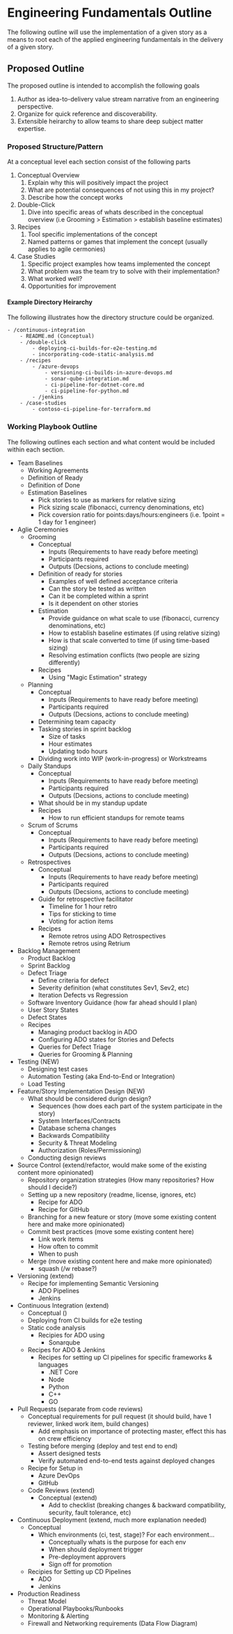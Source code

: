 # Engineering Fundamentals Outline

The following outline will use the implementation of a given story as a means to root each of the applied engineering fundamentals in the delivery of a given story.

## Proposed Outline

The proposed outline is intended to accomplish the following goals

1. Author as idea-to-delivery value stream narrative from an engineering perspective.
2. Organize for quick reference and discoverability.
3. Extensible heirarchy to allow teams to share deep subject matter expertise.

### Proposed Structure/Pattern

At a conceptual level each section consist of the following parts

1. Conceptual Overview
   1. Explain why this will positively impact the project
   2. What are potential consequences of not using this in my project?
   3. Describe how the concept works
2. Double-Click
   1. Dive into specific areas of whats described in the conceptual overview (i.e Grooming > Estimation > establish baseline estimates)
3. Recipes
   1. Tool specific implementations of the concept
   2. Named patterns or games that implement the concept (usually applies to agile cermonies)
4. Case Studies
   1. Specific project examples how teams implemented the concept
   2. What problem was the team try to solve with their implementation?
   3. What worked well?
   4. Opportunities for improvement

#### Example Directory Heirarchy

The following illustrates how the directory structure could be organized.

```
- /continuous-integration
    - README.md (Conceptual)
    - /double-click
        - deploying-ci-builds-for-e2e-testing.md
        - incorporating-code-static-analysis.md
    - /recipes
        - /azure-devops
            - versioning-ci-builds-in-azure-devops.md
            - sonar-qube-integration.md
            - ci-pipeline-for-dotnet-core.md
            - ci-pipeline-for-python.md
        - /jenkins
    - /case-studies
        - contoso-ci-pipeline-for-terraform.md
```

### Working Playbook Outline

The following outlines each section and what content would be included within each section.

- Team Baselines
  - Working Agreements
  - Definition of Ready
  - Definition of Done
  - Estimation Baselines
    - Pick stories to use as markers for relative sizing
    - Pick sizing scale (fibonacci, currency denominations, etc)
    - Pick coversion ratio for points:days/hours:engineers (i.e. 1point = 1 day for 1 engineer)
- Aglie Ceremonies
  - Grooming
    - Conceptual
      - Inputs (Requirements to have ready before meeting)
      - Participants required
      - Outputs (Decsions, actions to conclude meeting)
    - Definition of ready for stories
      - Examples of well defined acceptance criteria
      - Can the story be tested as written
      - Can it be completed within a sprint
      - Is it dependent on other stories
    - Estimation
      - Provide guidance on what scale to use (fibonacci, currency denominations, etc)
      - How to establish baseline estimates (if using relative sizing)
      - How is that scale converted to time (if using time-based sizing)
      - Resolving estimation conflicts (two people are sizing differently)
    - Recipes
      - Using "Magic Estimation" strategy
  - Planning
    - Conceptual
      - Inputs (Requirements to have ready before meeting)
      - Participants required
      - Outputs (Decsions, actions to conclude meeting)
    - Determining team capacity
    - Tasking stories in sprint backlog
      - Size of tasks
      - Hour estimates
      - Updating todo hours
    - Dividing work into WIP (work-in-progress) or Workstreams
  - Daily Standups
    - Conceptual
      - Inputs (Requirements to have ready before meeting)
      - Participants required
      - Outputs (Decsions, actions to conclude meeting)
    - What should be in my standup update
    - Recipes
      - How to run efficient standups for remote teams
  - Scrum of Scrums
    - Conceptual
      - Inputs (Requirements to have ready before meeting)
      - Participants required
      - Outputs (Decsions, actions to conclude meeting)
  - Retrospectives
    - Conceptual
      - Inputs (Requirements to have ready before meeting)
      - Participants required
      - Outputs (Decsions, actions to conclude meeting)
    - Guide for retrospective facilitator
      - Timeline for 1 hour retro
      - Tips for sticking to time
      - Voting for action items
    - Recipes
      - Remote retros using ADO Retrospectives
      - Remote retros using Retrium
- Backlog Management
  - Product Backlog
  - Sprint Backlog
  - Defect Triage
    - Define criteria for defect
    - Severity definition (what constitutes Sev1, Sev2, etc)
    - Iteration Defects vs Regression
  - Software Inventory Guidance (how far ahead should I plan)
  - User Story States
  - Defect States
  - Recipes
    - Managing product backlog in ADO
    - Configuring ADO states for Stories and Defects
    - Queries for Defect Triage
    - Queries for Grooming & Planning
- Testing (NEW)
  - Designing test cases
  - Automation Testing (aka End-to-End or Integration)
  - Load Testing
- Feature/Story Implementation Design (NEW)
  - What should be considered durign design?
    - Sequences (how does each part of the system participate in the story)
    - System Interfaces/Contracts
    - Database schema changes
    - Backwards Compatibility
    - Security & Threat Modeling
    - Authorization (Roles/Permissioning)
  - Conducting design reviews
- Source Control (extend/refactor, would make some of the existing content more opinionated)
  - Repository organization strategies (How many repositories? How should I decide?)
  - Setting up a new repository (readme, license, ignores, etc)
    - Recipe for ADO
    - Recipe for GitHub
  - Branching for a new feature or story (move some existing content here and make more opinionated)
  - Commit best practices (move some existing content here)
    - Link work items
    - How often to commit
    - When to push
  - Merge (move existing content here and make more opinionated)
    - squash (/w rebase?)
- Versioning (extend)
  - Recipe for implementing Semantic Versioning
    - ADO Pipelines
    - Jenkins
- Continuous Integration (extend)
  - Conceptual ()
  - Deploying from CI builds for e2e testing
  - Static code analysis
    - Recipies for ADO using
      - Sonarqube
  - Recipes for ADO & Jenkins
    - Recipes for setting up CI pipelines for specific frameworks & languages
      - .NET Core
      - Node
      - Python
      - C++
      - GO
- Pull Requests (separate from code reviews)
  - Conceptual requirements for pull request (it should build, have 1 reviewer, linked work item, build changes)
    - Add emphasis on importance of protecting master, effect this has on crew efficiency
  - Testing before merging (deploy and test end to end)
    - Assert designed tests
    - Verify automated end-to-end tests against deployed changes
  - Recipe for Setup in
    - Azure DevOps
    - GitHub
  - Code Reviews (extend)
    - Conceptual (extend)
      - Add to checklist (breaking changes & backward compatibility, security, fault tolerance, etc)
- Continuous Deployment (extend, much more explanation needed)
  - Conceptual
    - Which environments (ci, test, stage)? For each environment...
      - Conceptually whats is the purpose for each env
      - When should deployment trigger
      - Pre-deployment approvers
      - Sign off for promotion
  - Recipies for Setting up CD Pipelines
    - ADO
    - Jenkins
- Production Readiness
  - Threat Model
  - Operational Playbooks/Runbooks
  - Monitoring & Alerting
  - Firewall and Networking requirements (Data Flow Diagram)
